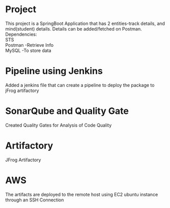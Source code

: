 
# Project 

This project is a SpringBoot Application that has 2 entities-track details, and mind(student) details. Details can be added/fetched on Postman.
<br>
Dependencies:
<br>
STS 
<br>
Postman -Retrieve Info
<br>
MySQL -To store data

# Pipeline using Jenkins
Added a jenkins file that can create a pipeline to deploy the package to jFrog artifactory

# SonarQube and Quality Gate
Created Quality Gates for Analysis of Code Quality 

# Artifactory 
JFrog Artifactory

# AWS
The artifacts are deployed to the remote host using EC2 ubuntu instance through an SSH Connection
